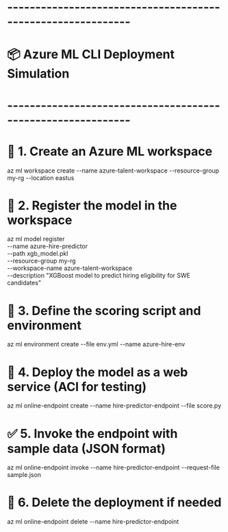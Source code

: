 # ------------------------------------------------------------
# 📦 Azure ML CLI Deployment Simulation
# ------------------------------------------------------------

# 🔁 1. Create an Azure ML workspace
az ml workspace create --name azure-talent-workspace --resource-group my-rg --location eastus

# 📂 2. Register the model in the workspace
az ml model register \
  --name azure-hire-predictor \
  --path xgb_model.pkl \
  --resource-group my-rg \
  --workspace-name azure-talent-workspace \
  --description "XGBoost model to predict hiring eligibility for SWE candidates"

# 🧠 3. Define the scoring script and environment
az ml environment create --file env.yml --name azure-hire-env

# 🚀 4. Deploy the model as a web service (ACI for testing)
az ml online-endpoint create --name hire-predictor-endpoint --file score.py

# ✅ 5. Invoke the endpoint with sample data (JSON format)
az ml online-endpoint invoke --name hire-predictor-endpoint --request-file sample.json

# 📛 6. Delete the deployment if needed
az ml online-endpoint delete --name hire-predictor-endpoint
